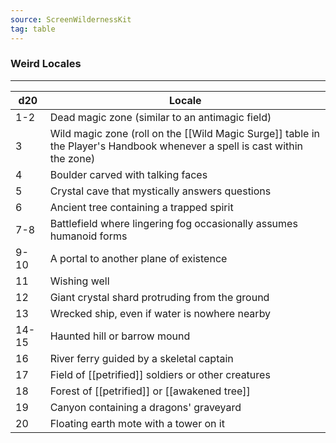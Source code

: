 ```yaml
---
source: ScreenWildernessKit 
tag: table
---
```


### Weird Locales
---
|d20|Locale|
|----|------------|
|1-2|Dead magic zone (similar to an antimagic field)|
|3|Wild magic zone (roll on the [[Wild Magic Surge]] table in the Player's Handbook whenever a spell is cast within the zone)|
|4|Boulder carved with talking faces|
|5|Crystal cave that mystically answers questions|
|6|Ancient tree containing a trapped spirit|
|7-8|Battlefield where lingering fog occasionally assumes humanoid forms|
|9-10|A portal to another plane of existence|
|11|Wishing well|
|12|Giant crystal shard protruding from the ground|
|13|Wrecked ship, even if water is nowhere nearby|
|14-15|Haunted hill or barrow mound|
|16|River ferry guided by a skeletal captain|
|17|Field of [[petrified]] soldiers or other creatures|
|18|Forest of [[petrified]] or [[awakened tree]]|
|19|Canyon containing a dragons' graveyard|
|20|Floating earth mote with a tower on it|
